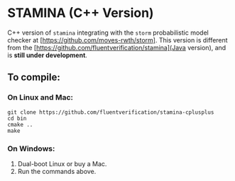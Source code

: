 # STAMINA (C++ Version)

C++ version of `stamina` integrating with the `storm` probabilistic model checker at [https://github.com/moves-rwth/storm]. This version is different from the [https://github.com/fluentverification/stamina](Java version), and is **still under development**.

## To compile:
### On Linux and Mac:
```
git clone https://github.com/fluentverification/stamina-cplusplus
cd bin
cmake ..
make
```

### On Windows:
1. Dual-boot Linux or buy a Mac.
2. Run the commands above.
